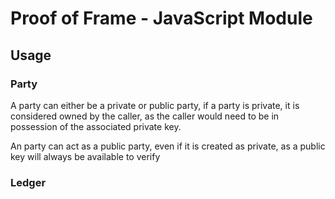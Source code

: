 # Proof of Frame - JavaScript Module

## Usage

### Party

A party can either be a private or public party, if a party is private, it is considered owned by the caller, as the caller would need to be in 
possession of the associated private key. 

An party can act as a public party, even if it is created as private, as a public key will always be available to verify  

### Ledger
